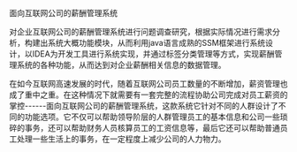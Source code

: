 面向互联网公司的薪酬管理系统

对企业互联网公司的薪酬管理系统进行问题调查研究，根据实际情况进行需求分析，构建出系统大概功能模块，从而利用java语言成熟的SSM框架进行系统设计，以IDEA为开发工具进行系统实现，并通过标签分类管理等方式，实现薪酬管理系统的各种功能，从而达到对企业薪酬相关信息的数据管理。

在如今互联网高速发展的时代，随着互联网公司员工数量的不断增加，薪资管理也成了重中之重。在这种情况下就需要有一套完整的流程协助公司完成对员工薪资的掌控------面向互联网公司的薪酬管理系统，这款系统它针对不同的人群设计了不同的功能选项。它不仅可以帮助领导阶层的人群管理员工的基本信息和公司一些琐碎的事务，还可以帮助财务人员核算员工的工资信息等，最后它还可以帮助普通员工处理一些生活上的事务，在一定程度上减少公司的人力物力。